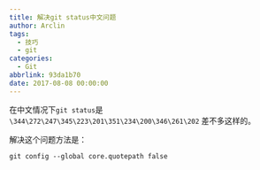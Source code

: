 ```yaml
---
title: 解决git status中文问题
author: Arclin
tags:
  - 技巧
  - git
categories:
  - Git
abbrlink: 93da1b70
date: 2017-08-08 00:00:00
---
```

在中文情况下`git status`是 `\344\272\247\345\223\201\351\234\200\346\261\202` 差不多这样的。

解决这个问题方法是：

`git config --global core.quotepath false`